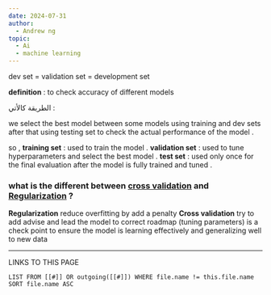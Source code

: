 ```yaml
---
date: 2024-07-31
author:
  - Andrew ng
topic:
  - Ai
  - machine learning
---
```


dev set =  validation set = development set 

**definition** : to check accuracy of different models 

الطريقة كالأتي : 

we select the best model between some models using training and dev sets after that using testing set to check the actual performance of the model . 

so ,
**training set** : used to train the model . 
**validation set** : used to tune hyperparameters and select the best model . 
**test set** : used only once for the final evaluation after the model is fully trained and tuned  . 


### what is the different between [cross validation](_ZettleNotes/programming%20Notes/Ai%20Notes/cross%20validation.md) and [Regularization](Regularization.md) ? 
**Regularization**
reduce overfitting by add a penalty 
**Cross validation**
try to add advise and lead the model to correct roadmap (tuning parameters) 
is a check point to ensure the model is learning effectively and generalizing well to new data 



----
LINKS TO THIS PAGE 
```dataview
LIST FROM [[#]] OR outgoing([[#]]) WHERE file.name != this.file.name SORT file.name ASC
```
